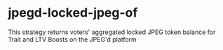 # jpegd-locked-jpeg-of

This strategy returns voters' aggregated locked JPEG token balance for Trait and LTV Boosts on the JPEG'd platform

